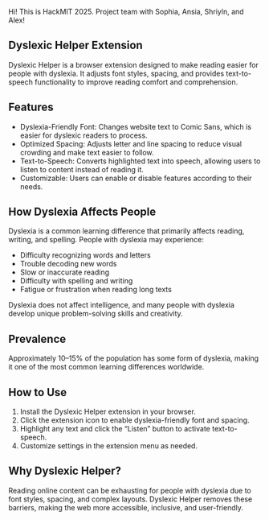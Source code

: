 Hi! This is HackMIT 2025. Project team with Sophia, Ansia, Shriyln, and Alex!

## Dyslexic Helper Extension

Dyslexic Helper is a browser extension designed to make reading easier for people with dyslexia. It adjusts font styles, spacing, and provides text-to-speech functionality to improve reading comfort and comprehension.

## Features

- Dyslexia-Friendly Font: Changes website text to Comic Sans, which is easier for dyslexic readers to process.  
- Optimized Spacing: Adjusts letter and line spacing to reduce visual crowding and make text easier to follow.  
- Text-to-Speech: Converts highlighted text into speech, allowing users to listen to content instead of reading it.  
- Customizable: Users can enable or disable features according to their needs.  

## How Dyslexia Affects People

Dyslexia is a common learning difference that primarily affects reading, writing, and spelling. People with dyslexia may experience:

- Difficulty recognizing words and letters  
- Trouble decoding new words  
- Slow or inaccurate reading  
- Difficulty with spelling and writing  
- Fatigue or frustration when reading long texts  

Dyslexia does not affect intelligence, and many people with dyslexia develop unique problem-solving skills and creativity.

## Prevalence

Approximately 10–15% of the population has some form of dyslexia, making it one of the most common learning differences worldwide.

## How to Use

1. Install the Dyslexic Helper extension in your browser.  
2. Click the extension icon to enable dyslexia-friendly font and spacing.  
3. Highlight any text and click the “Listen” button to activate text-to-speech.  
4. Customize settings in the extension menu as needed.

## Why Dyslexic Helper?

Reading online content can be exhausting for people with dyslexia due to font styles, spacing, and complex layouts. Dyslexic Helper removes these barriers, making the web more accessible, inclusive, and user-friendly.

